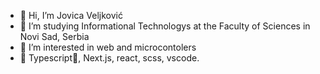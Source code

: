 - 👋 Hi, I’m Jovica Veljković
- 🏫 I’m studying Informational Technologys  at the Faculty of Sciences in Novi Sad, Serbia
- 👀 I’m interested in web and microcontolers 
- 🔧 Typescript💙, Next.js, react, scss, vscode.
